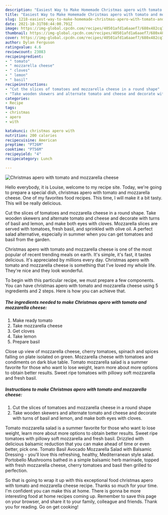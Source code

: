 ```yaml
---
description: "Easiest Way to Make Homemade Christmas apero with tomato and mozzarella cheese"
title: "Easiest Way to Make Homemade Christmas apero with tomato and mozzarella cheese"
slug: 1218-easiest-way-to-make-homemade-christmas-apero-with-tomato-and-mozzarella-cheese
date: 2021-10-31T08:44:00.791Z
image: https://img-global.cpcdn.com/recipes/40501afd1a6aaef7/680x482cq70/christmas-apero-with-tomato-and-mozzarella-cheese-recipe-main-photo.jpg
thumbnail: https://img-global.cpcdn.com/recipes/40501afd1a6aaef7/680x482cq70/christmas-apero-with-tomato-and-mozzarella-cheese-recipe-main-photo.jpg
cover: https://img-global.cpcdn.com/recipes/40501afd1a6aaef7/680x482cq70/christmas-apero-with-tomato-and-mozzarella-cheese-recipe-main-photo.jpg
author: Dylan Ferguson
ratingvalue: 4.6
reviewcount: 23083
recipeingredient:
- " tomato"
- " mozzarella cheese"
- " cloves"
- " lemon"
- " basil"
recipeinstructions:
- "Cut the slices of tomatoes and mozzarella cheese in a round shape"
- "Take wooden skewers and alternate tomato and cheese and decorate with turns of basil and lemon, and make both eyes with cloves."
categories:
- Recipe
tags:
- christmas
- apero
- with

katakunci: christmas apero with 
nutrition: 200 calories
recipecuisine: American
preptime: "PT26M"
cooktime: "PT56M"
recipeyield: "4"
recipecategory: Lunch

---
```



![Christmas apero with tomato and mozzarella cheese](https://img-global.cpcdn.com/recipes/40501afd1a6aaef7/680x482cq70/christmas-apero-with-tomato-and-mozzarella-cheese-recipe-main-photo.jpg)

Hello everybody, it is Louise, welcome to my recipe site. Today, we're going to prepare a special dish, christmas apero with tomato and mozzarella cheese. One of my favorites food recipes. This time, I will make it a bit tasty. This will be really delicious.

Cut the slices of tomatoes and mozzarella cheese in a round shape. Take wooden skewers and alternate tomato and cheese and decorate with turns of basil and lemon, and make both eyes with cloves. Mozzarella slices are served with tomatoes, fresh basil, and sprinkled with olive oil. A perfect salad alternative, especially in summer when you can get tomatoes and basil from the garden.

Christmas apero with tomato and mozzarella cheese is one of the most popular of recent trending meals on earth. It's simple, it's fast, it tastes delicious. It's appreciated by millions every day. Christmas apero with tomato and mozzarella cheese is something that I've loved my whole life. They're nice and they look wonderful.


To begin with this particular recipe, we must prepare a few components. You can have christmas apero with tomato and mozzarella cheese using 5 ingredients and 2 steps. Here is how you can achieve that.

<!--inarticleads1-->

##### The ingredients needed to make Christmas apero with tomato and mozzarella cheese:

1. Make ready  tomato
1. Take  mozzarella cheese
1. Get  cloves
1. Take  lemon
1. Prepare  basil


Close up view of mozzarella cheese, cherry tomatoes, spinach and spices falling on plate isolated on green. Mozzarella cheese with tomatoes and condiments on dark blue table. Tomato mozzarella salad is a summer favorite for those who want lo lose weight, learn more about more options to obtain better results. Sweet ripe tomatoes with pillowy soft mozzarella and fresh basil. 

<!--inarticleads2-->

##### Instructions to make Christmas apero with tomato and mozzarella cheese:

1. Cut the slices of tomatoes and mozzarella cheese in a round shape
1. Take wooden skewers and alternate tomato and cheese and decorate with turns of basil and lemon, and make both eyes with cloves.


Tomato mozzarella salad is a summer favorite for those who want lo lose weight, learn more about more options to obtain better results. Sweet ripe tomatoes with pillowy soft mozzarella and fresh basil. Drizzled with delicious balsamic reduction that you can make ahead of time or even better, pick one. Tomato Basil Avocado Mozzarella Salad with Balsamic Dressing - you&#39;ll love this refreshing, healthy, Mediterranean style salad. Portobello Mushrooms bathed in a simple balsamic herb marinade, topped with fresh mozzarella cheese, cherry tomatoes and basil then grilled to perfection. 

So that is going to wrap it up with this exceptional food christmas apero with tomato and mozzarella cheese recipe. Thanks so much for your time. I'm confident you can make this at home. There is gonna be more interesting food at home recipes coming up. Remember to save this page on your browser, and share it to your family, colleague and friends. Thank you for reading. Go on get cooking!
